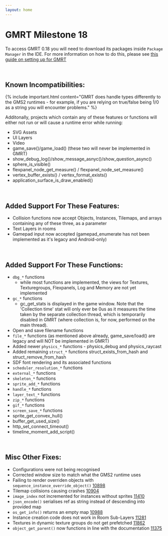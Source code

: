 ```yaml
---
layout: home
---
```

# GMRT Milestone 18

To access GMRT 0.18 you will need to download its packages inside `Package Manager` in the IDE. For more information on how to do this, please see [this guide on setting up for GMRT](https://github.com/YoYoGames/GMRT-Beta/blob/main/docs/introduction/GMRT-beta-intro-and-setup-instructions.md)

<br>

## Known Incompatibilities:

{% include important.html content="GMRT does handle types differently to the GMS2 runtimes - for example, if you are relying on true/false being 1/0 as a string you will encounter problems." %}

Additonally, projects which contain any of these features or functions will either not run or will cause a runtime error while running:

 - SVG Assets
 - UI Layers
 - Video
 - game_save()/game_load() (these two will never be implemented in GMRT)
 - show_debug_log()/show_message_asnyc()/show_question_async()
 - sphere_is_visible()
 - flexpanel_node_get_measure() / flexpanel_node_set_measure()
 - vertex_buffer_exists() / vertex_format_exists()
 - application_surface_is_draw_enabled()

<br>

## Added Support For These Features:

 - Collision functions now accept Objects, Instances, Tilemaps, and arrays containing any of these three, as a parameter
 - Text Layers in rooms
 - Gamepad input now accepted (gamepad_enumerate has not been implemented as it's legacy and Android-only)

<br>

## Added Support For These Functions:
 - `dbg_*` functions
   - while most functions are implemented, the views for Textures, Texturegroups, Flexpanels, Log and Memory are not yet implemented
 - `gc_*` functions
   - gc_get_stats is displayed in the game window. Note that the 'Collection time' stat will only ever be 0us as it measures the time taken by the separate collection thread, which is temporarily disabled in GMRT (where collection is, for now, performed on the main thread).
 - Open and save filename functions 
 - `file_*` functions (as mentioned above already, game_save/load() are legacy and will NOT be implemented in GMRT)
 - Added newer `physics_*` functions - physics_debug and physics_raycast
 - Added remaining `struct_*` functions struct_exists_from_hash and struct_remove_from_hash
 - SDF font rendering and its associated functions 
 - `scheduler_resolution_*` functions 
 - `external_*` functions 
 - `skeleton_*` functions
 - `sprite_add_*` functions 
 - `handle_*` functions 
 - `layer_text_*` functions 
 - `zip_*` functions 
 - `gif_*` functions
 - `screen_save_*` functions 
 - sprite_get_convex_hull()
 - buffer_get_used_size() 
 - http_set_connect_timeout()
 - timeline_moment_add_script()

<br>

## Misc Other Fixes:

 - Configurations were not being recognised
 - Corrected window size to match what the GMS2 runtime uses
 - Failing to render overriden objects with `sequence_instance_override_object()` [10898](https://github.com/YoYoGames/GameMaker-Bugs/issues/10898)
 - Tilemap collisions causing crashes [10904](https://github.com/YoYoGames/GameMaker-Bugs/issues/10904)
 - `image_index` not incremented for instances without sprites [11410](https://github.com/YoYoGames/GameMaker-Bugs/issues/11410)
 - `json_encode()` serialises ref as string instead of descending into provided map 
 - `os_get_info()` returns an empty map [10988](https://github.com/YoYoGames/GameMaker-Bugs/issues/10988)
 - Instance creation code does not work in Room Sub-Layers [11281](https://github.com/YoYoGames/GameMaker-Bugs/issues/11281)
 - Textures in dynamic texture groups do not get prefetched [11862](https://github.com/YoYoGames/GameMaker-Bugs/issues/11862)
 - `object_get_parent()` now functions in line with the documentation [11375](https://github.com/YoYoGames/GameMaker-Bugs/issues/11375)

<br>
